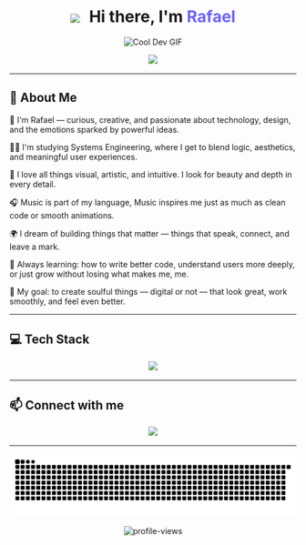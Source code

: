 <h1 align="center">
  <img src="https://media.giphy.com/media/hvRJCLFzcasrR4ia7z/giphy.gif" width="35" style="vertical-align:middle; margin-right:10px;">
  Hi there, I'm <span style="color:#6C63FF;">Rafael</span>
</h1>

<p align="center">
  <img src="https://i.pinimg.com/originals/42/b4/22/42b4229a9ec3145edaa895b2415dd720.gif" alt="Cool Dev GIF" style="width:200px;">
</p>

<p align="center">
  <img src="https://readme-typing-svg.herokuapp.com?font=Fira+Code&pause=1000&color=6C63FF&center=true&vCenter=true&width=380&lines=Always+learning">
</p>

---

## 📘 About Me

🧠 I'm Rafael — curious, creative, and passionate about technology, design, and the emotions sparked by powerful ideas.

👨‍💻 I'm studying Systems Engineering, where I get to blend logic, aesthetics, and meaningful user experiences.

🎨 I love all things visual, artistic, and intuitive. I look for beauty and depth in every detail.

🎧 Music is part of my language, Music inspires me just as much as clean code or smooth animations.

🌍 I dream of building things that matter — things that speak, connect, and leave a mark.

🌱 Always learning: how to write better code, understand users more deeply, or just grow without losing what makes me, me.

🎯 My goal: to create soulful things — digital or not — that look great, work smoothly, and feel even better.

---

## 💻 Tech Stack

<p align="center">
  <img src="https://skillicons.dev/icons?i=c,cpp,python,html,cs" />
</p>

---

## 📫 Connect with me

<p align="center">
  <a href="mailto:rafaelperez@uamv.edu.ni">
    <img src="https://img.shields.io/badge/Gmail-D14836?style=for-the-badge&logo=gmail&logoColor=white" />
  </a>
</p>

---

<p align="center">
  <img src="https://github.com/StefanosSt/StefanosSt/blob/main/github-user-contribution.svg" alt="Activity Snake">
</p>

<p align="center">
  <img src="https://komarev.com/ghpvc/?username=StefanosSt&label=Profile%20views&color=6C63FF&style=flat" alt="profile-views">
</p>
